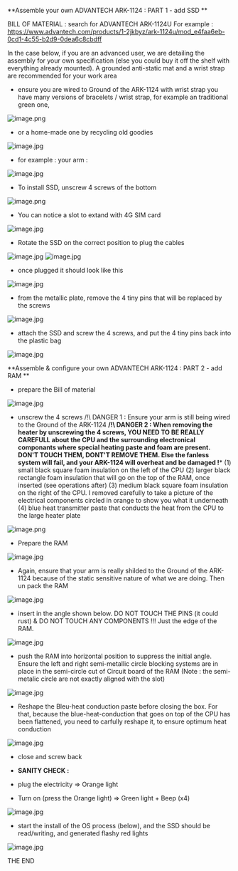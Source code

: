 **Assemble your own ADVANTECH ARK-1124 : PART 1 - add SSD **

BILL OF MATERIAL : search for ADVANTECH ARK-1124U
For example : 
https://www.advantech.com/products/1-2jkbyz/ark-1124u/mod_e4faa6eb-0cd1-4c55-b2d9-0dea6c8cbdff

In the case below, if you are an advanced user, we are detailing the assembly for your own specification (else you could buy it off the shelf with everything already mounted).
A grounded anti-static mat and a wrist strap are recommended for your work area
* ensure you are wired to Ground of the ARK-1124 with wrist strap
you have many versions of bracelets / wrist strap, for example an traditional green one, 

![image.png](./Resource-Images/010-Anti-static-bracelet.png)

* or a home-made one by recycling old goodies

![image.jpg](./Resource-Images/020-HomeMadeBracelet-wired.jpg)

* for example : your arm :

![image.jpg](./Resource-Images/030-put-anti-staticBracelet.jpg)

* To install SSD, unscrew 4 screws of the bottom
  
![image.png](./Resource-Images/040-unscrewTo-installSSD.jpg)

* You can notice a slot to extand with 4G SIM card
  
![image.jpg](./Resource-Images/050-NoticeSIMSlot.jpg)

* Rotate the SSD on the correct position to plug the cables
  
![image.jpg](./Resource-Images/060-ZoomOnSSD.jpg)
![image.jpg](./Resource-Images/070-RotateSSD.jpg)

* once plugged it should look like this
  
![image.jpg](./Resource-Images/080-SSDPluggedInOnTheLeft.jpg)

* from the metallic plate, remove the 4 tiny pins that will be replaced by the screws
  
![image.jpg](./Resource-Images/090-RemoveMetallicPlate.jpg)

* attach the SSD and screw the 4 screws, and put the 4 tiny pins back into the plastic bag
  
![image.jpg](./Resource-Images/100-AttacheSSD_and_Screws.jpg)



**Assemble & configure your own ADVANTECH ARK-1124 : PART 2 - add RAM **
* prepare the Bill of material
  
![image.jpg](./Resource-Images/110-BillOfMaterial_RAM.jpg)

* unscrew the 4 screws
/!\ DANGER 1 : Ensure your arm is still being wired to the Ground of the ARK-1124
**/!\ DANGER 2 : When removing the heater by unscrewing the 4 screws, YOU NEED TO BE REALLY CAREFULL about the CPU and the surrounding electronical componants where special heating paste and foam are present. DON'T TOUCH THEM, DONT'T REMOVE THEM. Else the fanless system will fail, and your ARK-1124 will overheat and be damaged !***
(1) small black square foam insulation on the left of the CPU
(2) larger black rectangle foam insulation that will go on the top of the RAM, once inserted (see operations after)
(3) medium black square foam insulation on the right of the CPU. I removed carefully to take a picture of the electrical components circled in orange to show you what it underneath
(4) blue heat transmitter paste that conducts the heat from the CPU to the large heater plate

![image.png](./Resource-Images/120-Unscrew_Plate_for_RAM.png)

* Prepare the RAM
  
![image.jpg](./Resource-Images/130-PrepareTheRAM.jpg)

* Again, ensure that your arm is really shilded to the Ground of the ARK-1124 because of the static sensitive nature of what we are doing.
 Then un pack the RAM

![image.jpg](./Resource-Images/140-EnsureYouAreWired.jpg)

* insert in the angle shown below. DO NOT TOUCH THE PINS (it could rust) & DO NOT TOUCH ANY COMPONENTS !!! Just the edge of the RAM.
  
![image.jpg](./Resource-Images/150-InsertAngledRAM.jpg)

* push the RAM into horizontal position to suppress the initial angle. Ensure the left and right semi-metallic circle blocking systems are in place in the semi-circle cut of Circuit board of the RAM (Note : the semi-metalic circle are not exactly aligned with the slot)
  
![image.jpg](./Resource-Images/160-PutRAMhorizontaltoremoveAngle.jpg)

* Reshape the Bleu-heat conduction paste before closing the box. For that, because the blue-heat-conduction that goes on top of the CPU has been flattened, you need to carfully reshape it, to ensure optimum heat conduction
  
![image.jpg](./Resource-Images/170-ReshapeBlueHeatConduction.jpg)

* close and screw back

* **SANITY CHECK :** 
* plug the electricity => Orange light
* Turn on (press the Orange light) => Green light + Beep (x4)
  
![image.jpg](./Resource-Images/180-SanityCheck-PutPowerOn.jpg)

* start the install of the OS process (below), and the SSD should be read/writing, and generated flashy red lights
  
![image.jpg](./Resource-Images/180-SanityCheck-PutPowerOn-RED_SSD_access.jpg)

THE END
